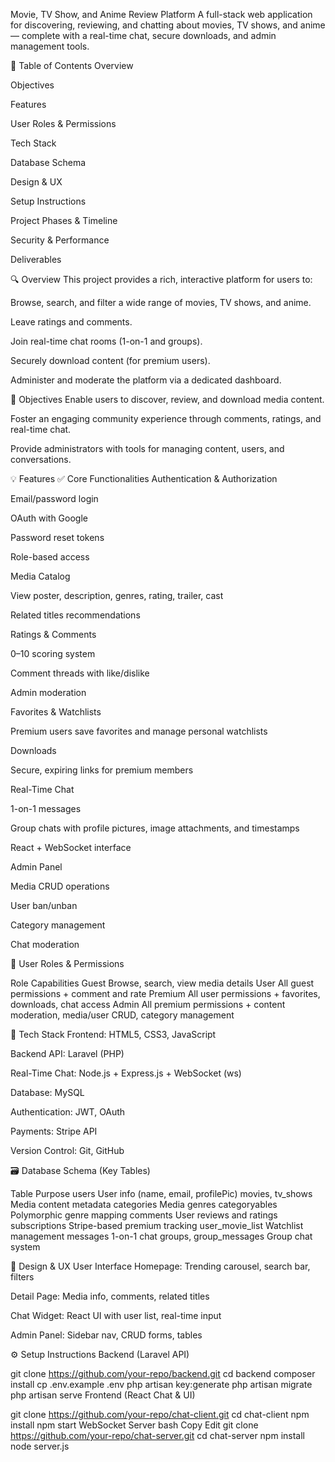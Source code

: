 Movie, TV Show, and Anime Review Platform
A full-stack web application for discovering, reviewing, and chatting about movies, TV shows, and anime — complete with a real-time chat, secure downloads, and admin management tools.

📌 Table of Contents
Overview

Objectives

Features

User Roles & Permissions

Tech Stack

Database Schema

Design & UX

Setup Instructions

Project Phases & Timeline

Security & Performance

Deliverables

🔍 Overview
This project provides a rich, interactive platform for users to:

Browse, search, and filter a wide range of movies, TV shows, and anime.

Leave ratings and comments.

Join real-time chat rooms (1-on-1 and groups).

Securely download content (for premium users).

Administer and moderate the platform via a dedicated dashboard.

🎯 Objectives
Enable users to discover, review, and download media content.

Foster an engaging community experience through comments, ratings, and real-time chat.

Provide administrators with tools for managing content, users, and conversations.

💡 Features
✅ Core Functionalities
Authentication & Authorization

Email/password login

OAuth with Google

Password reset tokens

Role-based access

Media Catalog

View poster, description, genres, rating, trailer, cast

Related titles recommendations

Ratings & Comments

0–10 scoring system

Comment threads with like/dislike

Admin moderation

Favorites & Watchlists

Premium users save favorites and manage personal watchlists

Downloads

Secure, expiring links for premium members

Real-Time Chat

1-on-1 messages

Group chats with profile pictures, image attachments, and timestamps

React + WebSocket interface

Admin Panel

Media CRUD operations

User ban/unban

Category management

Chat moderation

👤 User Roles & Permissions

Role	Capabilities
Guest	Browse, search, view media details
User	All guest permissions + comment and rate
Premium	All user permissions + favorites, downloads, chat access
Admin	All premium permissions + content moderation, media/user CRUD, category management

🧱 Tech Stack
Frontend: HTML5, CSS3, JavaScript

Backend API: Laravel (PHP)

Real-Time Chat: Node.js + Express.js + WebSocket (ws)

Database: MySQL

Authentication: JWT, OAuth

Payments: Stripe API

Version Control: Git, GitHub

🗃️ Database Schema (Key Tables)

Table	Purpose
users	User info (name, email, profilePic)
movies, tv_shows	Media content metadata
categories	Media genres
categoryables	Polymorphic genre mapping
comments	User reviews and ratings
subscriptions	Stripe-based premium tracking
user_movie_list	Watchlist management
messages	1-on-1 chat
groups, group_messages	Group chat system

🎨 Design & UX
User Interface
Homepage: Trending carousel, search bar, filters

Detail Page: Media info, comments, related titles

Chat Widget: React UI with user list, real-time input

Admin Panel: Sidebar nav, CRUD forms, tables

⚙️ Setup Instructions
Backend (Laravel API)

git clone https://github.com/your-repo/backend.git
cd backend
composer install
cp .env.example .env
php artisan key:generate
php artisan migrate
php artisan serve
Frontend (React Chat & UI)
 

git clone https://github.com/your-repo/chat-client.git
cd chat-client
npm install
npm start
WebSocket Server
bash
Copy
Edit
git clone https://github.com/your-repo/chat-server.git
cd chat-server
npm install
node server.js





